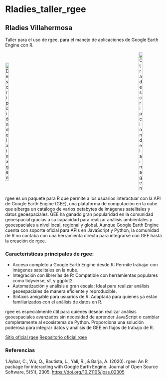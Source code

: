 # Rladies_taller_rgee

## Rladies Villahermosa

Taller para el uso de rgee, para el manejo de aplicaciones de Google Earth Engine con R.

<div style="display: flex; justify-content: space-between; align-items: center;">
    <img src="https://user-images.githubusercontent.com/16768318/118376965-5f7dca80-b5cb-11eb-9a82-47876680a3e6.png" alt="Descripción de la imagen" style="width: 15%; height: auto;">
    <img src="https://encrypted-tbn0.gstatic.com/images?q=tbn:ANd9GcTmCy3vFbwaJUodYf7QQq3U3zKvgeT8sw3RwA&s" alt="Otra descripción de la imagen" style="width: 15%; height: auto;">
</div>

rgee es un paquete para R que permite a los usuarios interactuar con la API de Google Earth Engine (GEE), una plataforma de computación en la nube que alberga un catálogo de varios petabytes de imágenes satelitales y datos geoespaciales. GEE ha ganado gran popularidad en la comunidad geoespacial gracias a su capacidad para realizar análisis ambientales y geoespaciales a nivel local, regional y global. Aunque Google Earth Engine cuenta con soporte oficial para APIs en JavaScript y Python, la comunidad de R no contaba con una herramienta directa para integrarse con GEE hasta la creación de rgee.

### Características principales de rgee:
* Acceso completo a Google Earth Engine desde R: Permite trabajar con imágenes satelitales en la nube.
* Integración con librerías de R: Compatible con herramientas populares como tidyverse, sf, y ggplot2.
* Automatización y análisis a gran escala: Ideal para realizar análisis geoespaciales de manera eficiente y reproducible.
* Sintaxis amigable para usuarios de R: Adaptada para quienes ya están familiarizados con el análisis de datos en R.

rgee es especialmente útil para quienes desean realizar análisis geoespaciales avanzados sin necesidad de aprender JavaScript o cambiar completamente al ecosistema de Python. Proporciona una solución poderosa para integrar datos y análisis de GEE en flujos de trabajo de R.

[Sitio oficial rgee](https://r-spatial.github.io/rgee/)
[Repositorio oficial rgee](https://github.com/r-spatial/rgee)

### Referencias
1.Aybar, C., Wu, Q., Bautista, L., Yali, R., & Barja, A. (2020). rgee: An R package for interacting with Google Earth Engine. Journal of Open Source Software, 5(51), 2305. https://doi.org/10.21105/joss.02305
